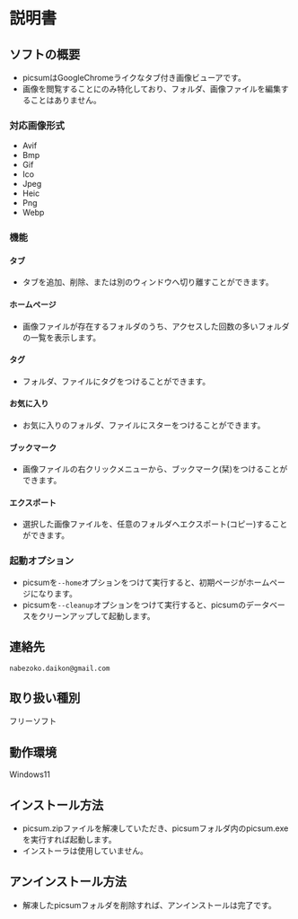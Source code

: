 # 説明書
## ソフトの概要
* picsumはGoogleChromeライクなタブ付き画像ビューアです。
* 画像を閲覧することにのみ特化しており、フォルダ、画像ファイルを編集することはありません。

### 対応画像形式
* Avif
* Bmp
* Gif
* Ico
* Jpeg
* Heic
* Png
* Webp

### 機能
#### タブ
* タブを追加、削除、または別のウィンドウへ切り離すことができます。
#### ホームページ
* 画像ファイルが存在するフォルダのうち、アクセスした回数の多いフォルダの一覧を表示します。
#### タグ
* フォルダ、ファイルにタグをつけることができます。
#### お気に入り
* お気に入りのフォルダ、ファイルにスターをつけることができます。
#### ブックマーク
* 画像ファイルの右クリックメニューから、ブックマーク(栞)をつけることができます。
#### エクスポート
* 選択した画像ファイルを、任意のフォルダへエクスポート(コピー)することができます。

### 起動オプション
* picsumを`--home`オプションをつけて実行すると、初期ページがホームページになります。
* picsumを`--cleanup`オプションをつけて実行すると、picsumのデータベースをクリーンアップして起動します。

## 連絡先
`nabezoko.daikon@gmail.com`

## 取り扱い種別
フリーソフト

## 動作環境
Windows11

## インストール方法
* picsum.zipファイルを解凍していただき、picsumフォルダ内のpicsum.exeを実行すれば起動します。
* インストーラは使用していません。

## アンインストール方法
* 解凍したpicsumフォルダを削除すれば、アンインストールは完了です。
